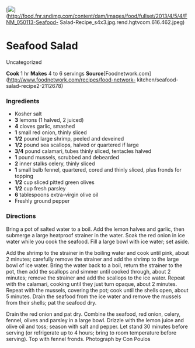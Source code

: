 ﻿

[![](../Images/8f251aa0-e687-4689-8494-45795f319ddb.jpg)](http://food.fnr.sndimg.com/content/dam/images/food/fullset/2013/4/5/4/FNM_050113-Seafood-
Salad-Recipe_s4x3.jpg.rend.hgtvcom.616.462.jpeg)

#  Seafood Salad

Uncategorized

 **Cook** 1 hr **Makes** 4 to 6 servings
**Source**[Foodnetwork.com](http://www.foodnetwork.com/recipes/food-network-
kitchen/seafood-salad-recipe2-2112678)

###  Ingredients

  * Kosher salt
  *  **3** lemons (1 halved, 2 juiced)
  *  **4** cloves garlic, smashed
  *  **1** small red onion, thinly sliced
  *  **1/2** pound large shrimp, peeled and deveined
  *  **1/2** pound sea scallops, halved or quartered if large
  *  **3/4** pound calamari, tubes thinly sliced, tentacles halved
  *  **1** pound mussels, scrubbed and debearded
  *  **2** inner stalks celery, thinly sliced
  *  **1** small bulb fennel, quartered, cored and thinly sliced, plus fronds for topping
  *  **1/2** cup sliced pitted green olives
  *  **1/2** cup fresh parsley
  *  **6** tablespoons extra-virgin olive oil
  * Freshly ground pepper

###  Directions

Bring a pot of salted water to a boil. Add the lemon halves and garlic, then
submerge a large heatproof strainer in the water. Soak the red onion in ice
water while you cook the seafood. Fill a large bowl with ice water; set aside.

Add the shrimp to the strainer in the boiling water and cook until pink, about
2 minutes; carefully remove the strainer and add the shrimp to the large bowl
of ice water. Bring the water back to a boil, return the strainer to the pot,
then add the scallops and simmer until cooked through, about 2 minutes; remove
the strainer and add the scallops to the ice water. Repeat with the calamari,
cooking until they just turn opaque, about 2 minutes. Repeat with the mussels,
covering the pot; cook until the shells open, about 5 minutes. Drain the
seafood from the ice water and remove the mussels from their shells; pat the
seafood dry.

Drain the red onion and pat dry. Combine the seafood, red onion, celery,
fennel, olives and parsley in a large bowl. Drizzle with the lemon juice and
olive oil and toss; season with salt and pepper. Let stand 30 minutes before
serving (or refrigerate up to 4 hours; bring to room temperature before
serving). Top with fennel fronds. Photograph by Con Poulos

